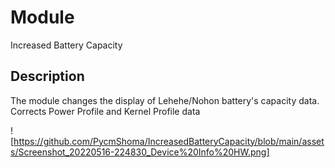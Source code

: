 # Module
Increased Battery Capacity

## Description
The module changes the display of Lehehe/Nohon battery's capacity data.
Corrects Power Profile and Kernel Profile data

![https://github.com/PycmShoma/IncreasedBatteryCapacity/blob/main/assets/Screenshot_20220516-224830_Device%20Info%20HW.png]


